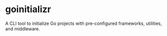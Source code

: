 # goinitializr
A CLI tool to initialize Go projects with pre-configured frameworks, utilities, and middleware.
